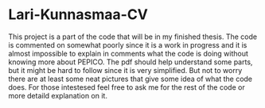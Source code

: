 # Lari-Kunnasmaa-CV

This project is a part of the code that will be in my finished thesis. The code is commented on somewhat poorly since it is a work in progress and it is almost impossible to explain in comments what the code is doing without knowing more about PEPICO. The pdf should help understand some parts, but it might be hard to follow since it is very simplified. But not to worry there are at least some neat pictures that give some idea of what the code does. For those intestesed feel free to ask me for the rest of the code or more detaild explanation on it.

